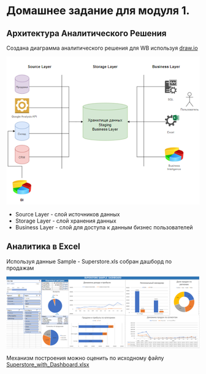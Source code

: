 # Домашнее задание для модуля 1.

## Архитектура Аналитического Решения

Создана диаграмма аналитического решения для WB используя [draw.io](https://app.diagrams.net/)

[![Analytical Architecture](/Module01/architecture.PNG)](/Module01/architecture.PNG)

- Source Layer - слой источников данных
- Storage Layer - слой хранения данных
- Business Layer - слой для доступа к данным бизнес пользователей

## Аналитика в Excel

Используя данные Sample - Superstore.xls собран дашборд по продажам 

[![Sample Dashboard](/Module01/Superstore-Dashboard.PNG)](/Module01/Superstore-Dashboard.PNG)

Механизм построения можно оценить по исходному файлу [Superstore_with_Dashboard.xlsx](/Module01/Superstore_with_Dashboard.xlsx)
